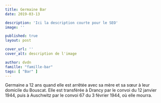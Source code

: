 ```yaml
---
title: Germaine Bar
date: 2019-03-13

description: 'Ici la description courte pour le SEO'
image: ''

published: true
layout: post

cover_url: ''
cover_alt: description de l'image

author: dvdn
famille: "famille-bar" 
tags: [ "Bar" ]
---
```


Germaine a 12 ans quand elle est arrêtée avec sa mère et sa sœur à leur domicile du Bouscat. Elle est transférée à Drancy par le convoi du 12 janvier 1944, puis à Auschwitz par le convoi 67 du 3 février 1944, où elle mourra.